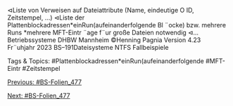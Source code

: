 ⊲Liste von Verweisen auf Dateiattribute (Name, eindeutige O ID, Zeitstempel, ...)
⊲Liste der Plattenblockadressen*einRun(aufeinanderfolgende Bl ¨ocke) bzw. mehrere Runs
*mehrere MFT-Eintr ¨age f¨ur große Dateien notwendig
⊲...
Betriebssysteme DHBW Mannheim ©Henning Pagnia Version 4.23 Fr¨uhjahr 2023 BS–191Dateisysteme NTFS Fallbeispiele

   Tags & Topics:
   #Plattenblockadressen*einRun(aufeinanderfolgende
   #MFT-Eintr
   #Zeitstempel

[Previous: #BS-Folien_477](BS-Folien_477.md)

[Next: #BS-Folien_477](BS-Folien_477.md)